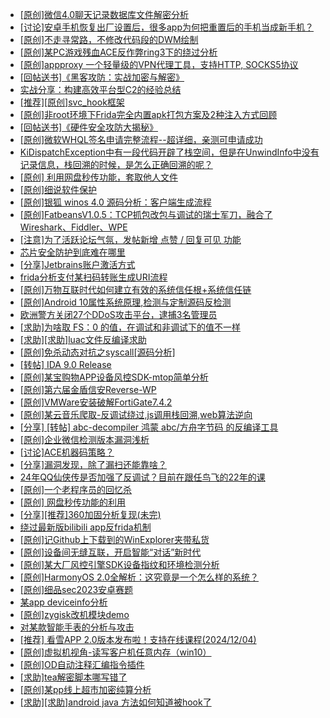 + [[原创]微信4.0聊天记录数据库文件解密分析](https://bbs.kanxue.com/thread-284417.htm)
+ [[讨论]安卓手机恢复出厂设置后，很多app为何把重置后的手机当成新手机？](https://bbs.kanxue.com/thread-284762.htm)
+ [[原创]不走寻常路，不修改代码段的DWM绘制](https://bbs.kanxue.com/thread-283488.htm)
+ [[原创]某PC游戏残血ACE反作弊ring3下的绕过分析](https://bbs.kanxue.com/thread-284667.htm)
+ [[原创]appproxy 一个轻量级的VPN代理工具，支持HTTP, SOCKS5协议](https://bbs.kanxue.com/thread-282002.htm)
+ [[回帖送书]《黑客攻防：实战加密与解密》](https://bbs.kanxue.com/thread-214470.htm)
+ [实战分享：构建高效平台型C2的经验总结](https://bbs.kanxue.com/thread-284782.htm)
+ [[推荐][原创]svc_hook框架](https://bbs.kanxue.com/thread-284713.htm)
+ [[原创]非root环境下Frida完全内置apk打包方案及2种注入方式回顾](https://bbs.kanxue.com/thread-284482.htm)
+ [[回帖送书]《硬件安全攻防大揭秘》](https://bbs.kanxue.com/thread-214894.htm)
+ [[原创]微软WHQL签名申请完整流程--超详细，亲测可申请成功](https://bbs.kanxue.com/thread-282868.htm)
+ [KiDispatchException中有一段代码开辟了栈空间，但是在UnwindInfo中没有记录信息，栈回溯的时候，是怎么正确回溯的呢？](https://bbs.kanxue.com/thread-284323.htm)
+ [[原创] 利用网盘秒传功能，套取他人文件](https://bbs.kanxue.com/thread-284783.htm)
+ [[原创]细说软件保护](https://bbs.kanxue.com/thread-284629.htm)
+ [[原创]银狐 winos 4.0 源码分析：客户端生成流程](https://bbs.kanxue.com/thread-284519.htm)
+ [[原创]FatbeansV1.0.5：TCP抓包改包与调试的瑞士军刀，融合了Wireshark、Fiddler、WPE](https://bbs.kanxue.com/thread-284571.htm)
+ [[注意]为了活跃论坛气氛，发帖新增 点赞 / 回复可见 功能](https://bbs.kanxue.com/thread-283857.htm)
+ [芯片安全防护到底难在哪里](https://bbs.kanxue.com/thread-284786.htm)
+ [[分享]Jetbrains账户激活方式](https://bbs.kanxue.com/thread-284298.htm)
+ [frida分析支付某扫码转账生成URI流程](https://bbs.kanxue.com/thread-284764.htm)
+ [[原创]万物互联时代如何建立有效的系统信任根+系统信任链](https://bbs.kanxue.com/thread-284792.htm)
+ [[原创]Android 10属性系统原理,检测与定制源码反检测](https://bbs.kanxue.com/thread-274100.htm)
+ [欧洲警方关闭27个DDoS攻击平台，逮捕3名管理员](https://bbs.kanxue.com/thread-284789.htm)
+ [[求助]为啥取 FS：0 的值，在调试和非调试下的值不一样](https://bbs.kanxue.com/thread-284788.htm)
+ [[求助][求助]luac文件反编译求助](https://bbs.kanxue.com/thread-284787.htm)
+ [[原创]免杀动态对抗之syscall[源码分析]](https://bbs.kanxue.com/thread-282013.htm)
+ [[转帖] IDA 9.0 Release](https://bbs.kanxue.com/thread-283917.htm)
+ [[原创]某宝购物APP设备风控SDK-mtop简单分析](https://bbs.kanxue.com/thread-284241.htm)
+ [[原创]第六届金盾信安Reverse-WP](https://bbs.kanxue.com/thread-284632.htm)
+ [[原创]VMWare安装破解FortiGate7.4.2](https://bbs.kanxue.com/thread-284794.htm)
+ [[原创]某云音乐爬取-反调试绕过,js调用栈回溯,web算法逆向](https://bbs.kanxue.com/thread-284757.htm)
+ [[分享] [转帖] abc-decompiler 鸿蒙 abc/方舟字节码 的反编译工具](https://bbs.kanxue.com/thread-283162.htm)
+ [[原创]企业微信检测版本漏洞浅析](https://bbs.kanxue.com/thread-284796.htm)
+ [[讨论]ACE机器码策略？](https://bbs.kanxue.com/thread-284626.htm)
+ [[分享]漏洞发现，除了漏扫还能靠啥？](https://bbs.kanxue.com/thread-284795.htm)
+ [24年QQ仙侠传是否加强了反调试？目前在跟任鸟飞的22年的课](https://bbs.kanxue.com/thread-280765.htm)
+ [[原创]一个老程序员的回忆杀](https://bbs.kanxue.com/thread-282870.htm)
+ [[原创] 网盘秒传功能的利用](https://bbs.kanxue.com/thread-284783.htm)
+ [[分享][推荐]360加固分析复现(未完)](https://bbs.kanxue.com/thread-284799.htm)
+ [绕过最新版bilibili app反frida机制](https://bbs.kanxue.com/thread-281584.htm)
+ [[原创]记Github上下载到的WinExplorer夹带私货](https://bbs.kanxue.com/thread-279500.htm)
+ [[原创]设备间无缝互联，开启智能“对话”新时代](https://bbs.kanxue.com/thread-284803.htm)
+ [[原创]某大厂风控引擎SDK设备指纹和环境检测分析](https://bbs.kanxue.com/thread-280869.htm)
+ [[原创]HarmonyOS 2.0全解析：这究竟是一个怎么样的系统？](https://bbs.kanxue.com/thread-267955.htm)
+ [[原创]细品sec2023安卓赛题](https://bbs.kanxue.com/thread-278648.htm)
+ [某app deviceinfo分析](https://bbs.kanxue.com/thread-274735.htm)
+ [[原创]zygisk改机模块demo](https://bbs.kanxue.com/thread-284257.htm)
+ [对某款智能手表的分析与攻击](https://bbs.kanxue.com/thread-283915.htm)
+ [[推荐] 看雪APP 2.0版本发布啦！支持在线课程(2024/12/04)](https://bbs.kanxue.com/thread-260116.htm)
+ [[原创]虚拟机视角-读写客户机任意内存（win10）](https://bbs.kanxue.com/thread-283660.htm)
+ [[原创]OD自动注释汇编指令插件](https://bbs.kanxue.com/thread-284557.htm)
+ [[求助]tea解密脚本哪写错了](https://bbs.kanxue.com/thread-284805.htm)
+ [[原创]某pp线上超市加密纯算分析](https://bbs.kanxue.com/thread-284599.htm)
+ [[求助][求助]android java 方法如何知道被hook了](https://bbs.kanxue.com/thread-284804.htm)
